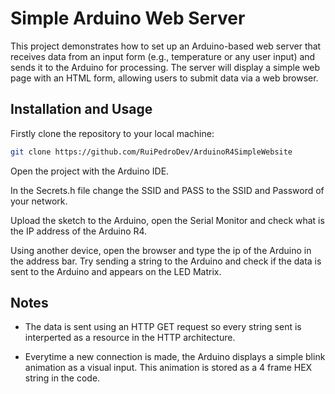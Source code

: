 # Simple Arduino Web Server

This project demonstrates how to set up an Arduino-based web server that receives data from an input form (e.g., temperature or any user input) and sends it to the Arduino for processing. The server will display a simple web page with an HTML form, allowing users to submit data via a web browser.

## Installation and Usage

Firstly clone the repository to your local machine:

```bash
git clone https://github.com/RuiPedroDev/ArduinoR4SimpleWebsite
```


Open the project with the Arduino IDE.


In the Secrets.h file change the SSID and PASS to the SSID and Password of your network.


Upload the sketch to the Arduino, open the Serial Monitor and check what is the IP address of the Arduino R4.


Using another device, open the browser and type the ip of the Arduino in the address bar. Try sending a string to the Arduino and check if the data is sent to the Arduino and appears on the LED Matrix.

## Notes

- The data is sent using an HTTP GET request so every string sent is interperted as a resource in the HTTP architecture.

- Everytime a new connection is made, the Arduino displays a simple blink animation as a visual input. This animation is stored as a 4 frame HEX string in the code.